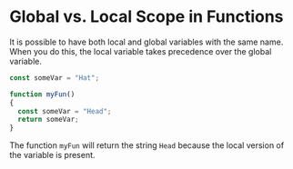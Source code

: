 # **Global vs. Local Scope in Functions**

It is possible to have both local and global variables with the same name. When you do this, the local variable takes precedence over the global variable.

```js
const someVar = "Hat";

function myFun()
{
  const someVar = "Head";
  return someVar;
}
```

The function `myFun` will return the string `Head` because the local version of the variable is present.